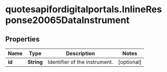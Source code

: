 # quotesapifordigitalportals.InlineResponse20065DataInstrument

## Properties

Name | Type | Description | Notes
------------ | ------------- | ------------- | -------------
**id** | **String** | Identifier of the instrument. | [optional] 


